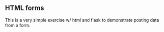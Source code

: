 ## HTML forms

This is a very simple exercise w/ html and flask to demonstrate posting data from a form.
